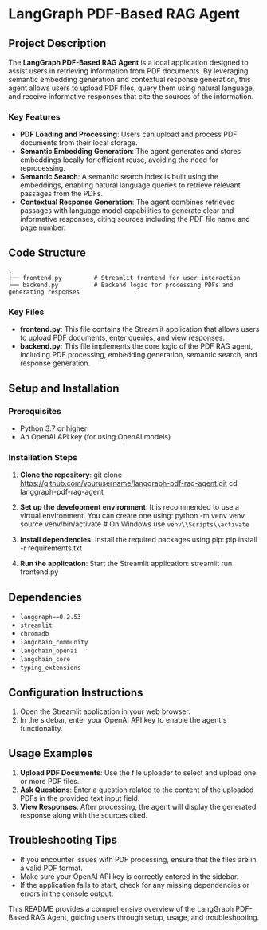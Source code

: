 # LangGraph PDF-Based RAG Agent

## Project Description
The **LangGraph PDF-Based RAG Agent** is a local application designed to assist users in retrieving information from PDF documents. By leveraging semantic embedding generation and contextual response generation, this agent allows users to upload PDF files, query them using natural language, and receive informative responses that cite the sources of the information.

### Key Features
- **PDF Loading and Processing**: Users can upload and process PDF documents from their local storage.
- **Semantic Embedding Generation**: The agent generates and stores embeddings locally for efficient reuse, avoiding the need for reprocessing.
- **Semantic Search**: A semantic search index is built using the embeddings, enabling natural language queries to retrieve relevant passages from the PDFs.
- **Contextual Response Generation**: The agent combines retrieved passages with language model capabilities to generate clear and informative responses, citing sources including the PDF file name and page number.

## Code Structure

```
.
├── frontend.py         # Streamlit frontend for user interaction
└── backend.py          # Backend logic for processing PDFs and generating responses

```

### Key Files
- **frontend.py**: This file contains the Streamlit application that allows users to upload PDF documents, enter queries, and view responses.
- **backend.py**: This file implements the core logic of the PDF RAG agent, including PDF processing, embedding generation, semantic search, and response generation.

## Setup and Installation

### Prerequisites
- Python 3.7 or higher
- An OpenAI API key (for using OpenAI models)

### Installation Steps
1. **Clone the repository**:
   <bash>
   git clone https://github.com/yourusername/langgraph-pdf-rag-agent.git
   cd langgraph-pdf-rag-agent
   </bash>

2. **Set up the development environment**:
   It is recommended to use a virtual environment. You can create one using:
   <bash>
   python -m venv venv
   source venv/bin/activate  # On Windows use `venv\\Scripts\\activate`
   </bash>

3. **Install dependencies**:
   Install the required packages using pip:
   <bash>
   pip install -r requirements.txt
   </bash>

4. **Run the application**:
   Start the Streamlit application:
   <bash>
   streamlit run frontend.py
   </bash>

## Dependencies
- `langgraph==0.2.53`
- `streamlit`
- `chromadb`
- `langchain_community`
- `langchain_openai`
- `langchain_core`
- `typing_extensions`

## Configuration Instructions
1. Open the Streamlit application in your web browser.
2. In the sidebar, enter your OpenAI API key to enable the agent's functionality.

## Usage Examples
1. **Upload PDF Documents**: Use the file uploader to select and upload one or more PDF files.
2. **Ask Questions**: Enter a question related to the content of the uploaded PDFs in the provided text input field.
3. **View Responses**: After processing, the agent will display the generated response along with the sources cited.

## Troubleshooting Tips
- If you encounter issues with PDF processing, ensure that the files are in a valid PDF format.
- Make sure your OpenAI API key is correctly entered in the sidebar.
- If the application fails to start, check for any missing dependencies or errors in the console output.

This README provides a comprehensive overview of the LangGraph PDF-Based RAG Agent, guiding users through setup, usage, and troubleshooting.